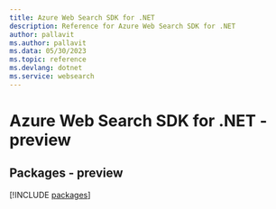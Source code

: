 ```yaml
---
title: Azure Web Search SDK for .NET
description: Reference for Azure Web Search SDK for .NET
author: pallavit
ms.author: pallavit
ms.data: 05/30/2023
ms.topic: reference
ms.devlang: dotnet
ms.service: websearch
---
```

# Azure Web Search SDK for .NET - preview
## Packages - preview
[!INCLUDE [packages](web-search-index.md)]